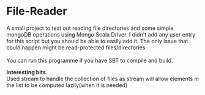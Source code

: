 # File-Reader
A small project to test out reading file directories and some simple mongoDB operations using Mongo Scala Driver. I didn't add any user entry for this script but you should be able to easily add it. The only issue that could happen might be read-protected files/directories.</br></br>
You can run this programme if you have SBT to compile and build.

<b>Interesting bits</b></br>
Used stream to handle the collection of files as stream will allow elements in the list to be computed lazily(when it is needed)
